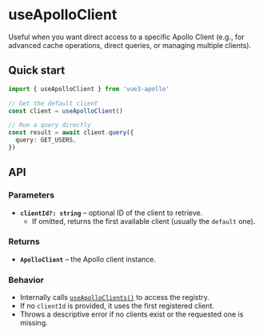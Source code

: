 

# useApolloClient
Useful when you want direct access to a specific Apollo Client (e.g., for advanced cache operations, direct queries, or managing multiple clients).

## Quick start

```ts
import { useApolloClient } from 'vue3-apollo'

// Get the default client
const client = useApolloClient()

// Run a query directly
const result = await client.query({
  query: GET_USERS,
})
```

## API

### Parameters
- **`clientId?: string`** – optional ID of the client to retrieve.
  - If omitted, returns the first available client (usually the `default` one).

### Returns
- **`ApolloClient`** – the Apollo client instance.

### Behavior
- Internally calls [`useApolloClients()`](../useApolloClients) to access the registry.
- If no `clientId` is provided, it uses the first registered client.
- Throws a descriptive error if no clients exist or the requested one is missing.